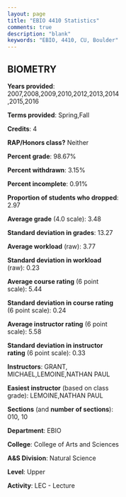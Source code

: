 ```yaml
---
layout: page
title: "EBIO 4410 Statistics"
comments: true
description: "blank"
keywords: "EBIO, 4410, CU, Boulder"
--- 
```

<head>
<script src="https://ajax.googleapis.com/ajax/libs/jquery/2.1.3/jquery.min.js"></script>
<script src="https://dl.dropboxusercontent.com/s/pc42nxpaw1ea4o9/highcharts.js?dl=0"></script>
<!-- <script src="../assets/js/highcharts.js"></script> -->
<style type="text/css">@font-face {
	font-family: "Bebas Neue";
	src: url(https://www.filehosting.org/file/details/544349/BebasNeue%20Regular.otf) format("opentype");
	}
	h1.Bebas { 
		font-family: "Bebas Neue", Verdana, Tahoma;
	}
</style>
</head>
<body>
	<div id="container" style="float: right; width: 45%; height: 88%; margin-left: 2.5%; margin-right: 2.5%;"></div>
	<script language="JavaScript">
		$(document).ready(function() {
		var chart = {type: 'column'};
		var title = {text: 'Grade Distribution'};
		var xAxis = {categories: ['A','B','C','D','F'],crosshair: true};
		var yAxis = {min: 0,title: {text: 'Percentage'}};
		var tooltip = {headerFormat: '<center><b><span style="font-size:20px">{point.key}</span></b></center>',
		               pointFormat: '<td style="padding:0"><b>{point.y:.1f}%</b></td>',
		               footerFormat: '</table>',shared: true,useHTML: true};
		var plotOptions = {column: {pointPadding: 0.0,borderWidth: 0}};  
		var credits = {enabled: false};var series= [{name: 'Percent',data: [60.62,32.64,4.66,1.04,1.04,]}];
		var json = {};
		json.chart = chart;
		json.title = title;
		json.tooltip = tooltip;
		json.xAxis = xAxis;
		json.yAxis = yAxis;  
		json.series = series;
		json.plotOptions = plotOptions;  
		json.credits = credits;
		$('#container').highcharts(json);
	});
	</script>
</body>
			   
## BIOMETRY

**Years provided**: 2007,2008,2009,2010,2012,2013,2014,2015,2016

**Terms provided**: Spring,Fall

**Credits**: 4

**RAP/Honors class?** Neither

**Percent grade**: 98.67%

**Percent withdrawn**: 3.15%

**Percent incomplete**: 0.91%

**Proportion of students who dropped**: 2.97

**Average grade** (4.0 scale): 3.48

**Standard deviation in grades**: 13.27

**Average workload** (raw): 3.77

**Standard deviation in workload** (raw): 0.23

**Average course rating** (6 point scale): 5.44

**Standard deviation in course rating** (6 point scale): 0.24

**Average instructor rating** (6 point scale): 5.58

**Standard deviation in instructor rating** (6 point scale): 0.33

**Instructors**: GRANT, MICHAEL,LEMOINE,NATHAN PAUL

**Easiest instructor** (based on class grade): LEMOINE,NATHAN PAUL

**Sections** (and **number of sections**): 010, 10

**Department**: EBIO

**College**: College of Arts and Sciences

**A&S Division**: Natural Science

**Level**: Upper

**Activity**: LEC - Lecture